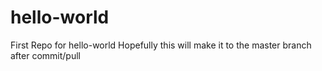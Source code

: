 # hello-world
First Repo for hello-world
Hopefully this will make it to the master branch after commit/pull
